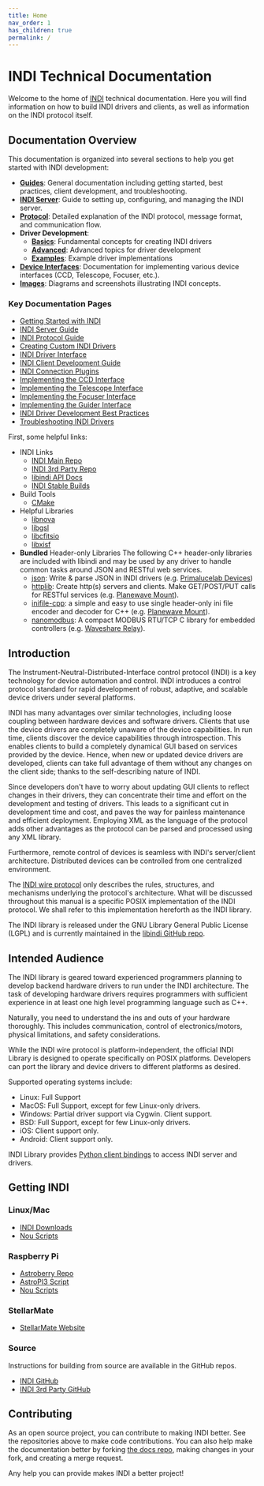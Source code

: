 ```yaml
---
title: Home
nav_order: 1
has_children: true
permalink: /
---
```


# INDI Technical Documentation

Welcome to the home of [INDI](https://indilib.org) technical documentation.
Here you will find information on how to build INDI drivers and clients, as well
as information on the INDI protocol itself.

## Documentation Overview

This documentation is organized into several sections to help you get started with INDI development:

- **[Guides](guides/)**: General documentation including getting started, best practices, client development, and troubleshooting.
- **[INDI Server](indiserver/)**: Guide to setting up, configuring, and managing the INDI server.
- **[Protocol](protocol/)**: Detailed explanation of the INDI protocol, message format, and communication flow.
- **Driver Development**:
  - **[Basics](drivers/basics/)**: Fundamental concepts for creating INDI drivers
  - **[Advanced](drivers/advanced/)**: Advanced topics for driver development
  - **[Examples](drivers/examples/)**: Example driver implementations
- **[Device Interfaces](interfaces/)**: Documentation for implementing various device interfaces (CCD, Telescope, Focuser, etc.).
- **[Images](images/)**: Diagrams and screenshots illustrating INDI concepts.

### Key Documentation Pages

- [Getting Started with INDI](guides/getting-started.md)
- [INDI Server Guide](indiserver/indiserver-guide.md)
- [INDI Protocol Guide](guides/protocol-guide.md)
- [Creating Custom INDI Drivers](drivers/basics/custom-driver.md)
- [INDI Driver Interface](drivers/basics/driver-interface.md)
- [INDI Client Development Guide](guides/client-development.md)
- [INDI Connection Plugins](guides/connection-plugins.md)
- [Implementing the CCD Interface](interfaces/ccd-interface.md)
- [Implementing the Telescope Interface](interfaces/telescope-interface.md)
- [Implementing the Focuser Interface](interfaces/focuser.md)
- [Implementing the Guider Interface](interfaces/guider.md)
- [INDI Driver Development Best Practices](guides/best-practices.md)
- [Troubleshooting INDI Drivers](guides/troubleshooting.md)

First, some helpful links:

- INDI Links
  - [INDI Main Repo](https://github.com/indilib/indi)
  - [INDI 3rd Party Repo](https://github.com/indilib/indi-3rdparty)
  - [libindi API Docs](https://www.indilib.org/api/index.html)
  - [INDI Stable Builds](https://launchpad.net/~mutlaqja/+archive/ubuntu/ppa)
- Build Tools
  - [CMake](https://cmake.org/cmake/help/latest/)
- Helpful Libraries
  - [libnova](http://libnova.sourceforge.net/)
  - [libgsl](https://www.gnu.org/software/gsl/)
  - [libcfitsio](https://heasarc.gsfc.nasa.gov/fitsio/)
  - [libxisf](https://gitea.nouspiro.space/nou/libXISF)
- **Bundled** Header-only Libraries
  The following C++ header-only libraries are included with libindi and may be used by any driver to handle common tasks around JSON and RESTful web services.
  - [json](https://github.com/nlohmann/json): Write & parse JSON in INDI drivers (e.g. [Primalucelab Devices](https://github.com/indilib/indi/blob/master/drivers/focuser/primalucacommandset.cpp))
  - [httplib](https://github.com/yhirose/cpp-httplib): Create http(s) servers and clients. Make GET/POST/PUT calls for RESTful services (e.g. [Planewave Mount](https://github.com/indilib/indi/blob/master/drivers/telescope/planewave_mount.cpp)).
  - [inifile-cpp](https://github.com/Rookfighter/inifile-cpp): a simple and easy to use single header-only ini file encoder and decoder for C++ (e.g. [Planewave Mount](https://github.com/indilib/indi/blob/master/drivers/telescope/planewave_mount.cpp)).
  - [nanomodbus](https://github.com/debevv/nanoMODBUS): A compact MODBUS RTU/TCP C library for embedded controllers (e.g. [Waveshare Relay](https://github.com/indilib/indi/blob/master/drivers/io/waveshare_modbus_relay.h)).

## Introduction

The Instrument-Neutral-Distributed-Interface control protocol (INDI) is a key
technology for device automation and control. INDI introduces a control protocol
standard for rapid development of robust, adaptive, and scalable device drivers
under several platforms.

INDI has many advantages over similar technologies, including loose coupling
between hardware devices and software drivers. Clients that use the device
drivers are completely unaware of the device capabilities. In run time, clients
discover the device capabilities through introspection. This enables clients to
build a completely dynamical GUI based on services provided by the device.
Hence, when new or updated device drivers are developed, clients can take full
advantage of them without any changes on the client side; thanks to the
self-describing nature of INDI.

Since developers don't have to worry about updating GUI clients to reflect
changes in their drivers, they can concentrate their time and effort on the
development and testing of drivers. This leads to a significant cut in
development time and cost, and paves the way for painless maintenance and
efficient deployment. Employing XML as the language of the protocol adds other
advantages as the protocol can be parsed and processed using any XML library.

Furthermore, remote control of devices is seamless with INDI's server/client
architecture. Distributed devices can be controlled from one centralized
environment.

The [INDI wire protocol](protocol/INDI.pdf) only describes the rules,
structures, and mechanisms underlying the protocol's architecture. What will be
discussed throughout this manual is a specific POSIX implementation of the INDI
protocol. We shall refer to this implementation hereforth as the INDI library.

The INDI library is released under the GNU Library General Public License (LGPL)
and is currently maintained in the
[libindi GitHub repo](https://github.com/indilib/indi).

## Intended Audience

The INDI library is geared toward experienced programmers planning to develop
backend hardware drivers to run under the INDI architecture. The task of
developing hardware drivers requires programmers with sufficient experience in
at least one high level programming language such as C++.

Naturally, you need to understand the ins and outs of your hardware thoroughly.
This includes communication, control of electronics/motors, physical
limitations, and safety considerations.

While the INDI wire protocol is platform-independent, the official INDI Library
is designed to operate specifically on POSIX platforms. Developers can port the
library and device drivers to different platforms as desired.

Supported operating systems include:

- Linux: Full Support
- MacOS: Full Support, except for few Linux-only drivers.
- Windows: Partial driver support via Cygwin. Client support.
- BSD: Full Support, except for few Linux-only drivers.
- iOS: Client support only.
- Android: Client support only.

INDI Library provides
[Python client bindings](https://github.com/indilib/pyindi-client) to access INDI server and drivers.

## Getting INDI

### Linux/Mac

- [INDI Downloads](https://indilib.org/download.html)
- [Nou Scripts](https://gitea.nouspiro.space/nou/astro-soft-build)

### Raspberry Pi

- [Astroberry Repo](https://www.astroberry.io/repo/)
- [AstroPI3 Script](https://github.com/rlancaste/AstroPi3)
- [Nou Scripts](https://gitea.nouspiro.space/nou/astro-soft-build)

### StellarMate

- [StellarMate Website](https://www.stellarmate.com/)

### Source

Instructions for building from source are available in the GitHub repos.

- [INDI GitHub](https://github.com/indilib/indi)
- [INDI 3rd Party GitHub](https://github.com/indilib/indi-3rdparty)

## Contributing

As an open source project, you can contribute to making INDI better. See the
repositories above to make code contributions. You can also help make the
documentation better by forking [the docs repo](https://github.com/indilib/docs/),
making changes in your fork, and creating a merge request.

Any help you can provide makes INDI a better project!
